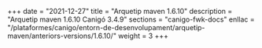 +++
date        = "2021-12-27"
title       = "Arquetip maven 1.6.10"
description = "Arquetip maven 1.6.10 Canigó 3.4.9"
sections    = "canigo-fwk-docs"
enllac		= "/plataformes/canigo/entorn-de-desenvolupament/arquetip-maven/anteriors-versions/1.6.10/"
weight		= 3
+++
